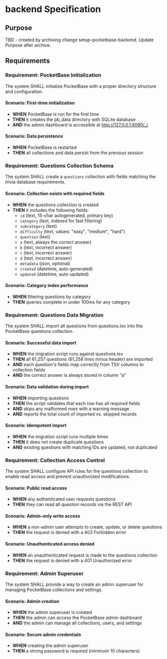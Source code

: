 # backend Specification

## Purpose
TBD - created by archiving change setup-pocketbase-backend. Update Purpose after archive.
## Requirements
### Requirement: PocketBase Initialization
The system SHALL initialize PocketBase with a proper directory structure and configuration.

#### Scenario: First-time initialization
- **WHEN** PocketBase is run for the first time
- **THEN** it creates the pb_data directory with SQLite database
- **AND** the admin dashboard is accessible at http://127.0.0.1:8090/_/

#### Scenario: Data persistence
- **WHEN** PocketBase is restarted
- **THEN** all collections and data persist from the previous session

### Requirement: Questions Collection Schema
The system SHALL create a `questions` collection with fields matching the trivia database requirements.

#### Scenario: Collection exists with required fields
- **WHEN** the questions collection is created
- **THEN** it includes the following fields:
  - `id` (text, 15-char autogenerated, primary key)
  - `category` (text, indexed for fast filtering)
  - `subcategory` (text)
  - `difficulty` (text, values: "easy", "medium", "hard")
  - `question` (text)
  - `a` (text, always the correct answer)
  - `b` (text, incorrect answer)
  - `c` (text, incorrect answer)
  - `d` (text, incorrect answer)
  - `metadata` (json, optional)
  - `created` (datetime, auto-generated)
  - `updated` (datetime, auto-updated)

#### Scenario: Category index performance
- **WHEN** filtering questions by category
- **THEN** queries complete in under 100ms for any category

### Requirement: Questions Data Migration
The system SHALL import all questions from questions.tsv into the PocketBase questions collection.

#### Scenario: Successful data import
- **WHEN** the migration script runs against questions.tsv
- **THEN** all 61,257 questions (61,258 lines minus header) are imported
- **AND** each question's fields map correctly from TSV columns to collection fields
- **AND** the correct answer is always stored in column "a"

#### Scenario: Data validation during import
- **WHEN** importing questions
- **THEN** the script validates that each row has all required fields
- **AND** skips any malformed rows with a warning message
- **AND** reports the total count of imported vs. skipped records

#### Scenario: Idempotent import
- **WHEN** the migration script runs multiple times
- **THEN** it does not create duplicate questions
- **AND** existing questions with matching IDs are updated, not duplicated

### Requirement: Collection Access Control
The system SHALL configure API rules for the questions collection to enable read access and prevent unauthorized modifications.

#### Scenario: Public read access
- **WHEN** any authenticated user requests questions
- **THEN** they can read all question records via the REST API

#### Scenario: Admin-only write access
- **WHEN** a non-admin user attempts to create, update, or delete questions
- **THEN** the request is denied with a 403 Forbidden error

#### Scenario: Unauthenticated access denied
- **WHEN** an unauthenticated request is made to the questions collection
- **THEN** the request is denied with a 401 Unauthorized error

### Requirement: Admin Superuser
The system SHALL provide a way to create an admin superuser for managing PocketBase collections and settings.

#### Scenario: Admin creation
- **WHEN** the admin superuser is created
- **THEN** the admin can access the PocketBase admin dashboard
- **AND** the admin can manage all collections, users, and settings

#### Scenario: Secure admin credentials
- **WHEN** creating the admin superuser
- **THEN** a strong password is required (minimum 10 characters)

